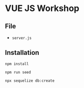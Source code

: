 # VUE JS Workshop

## File

* `server.js`

## Installation

`npm install`

`npm run seed`

`npx sequelize db:create`

